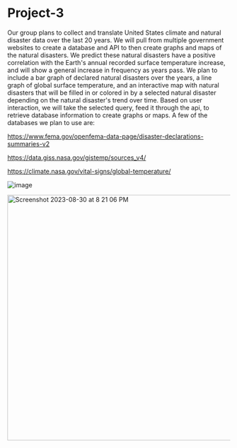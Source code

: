 # Project-3
Our group plans to collect and translate United States climate and natural disaster data over the last 20 years. We will pull from multiple government websites to create a database and API to then create graphs and maps of the natural disasters. We predict these natural disasters have a positive correlation with the Earth's annual recorded surface temperature increase, and will show a general increase in frequency as years pass. We plan to include a bar graph of declared natural disasters over the years, a line graph of global surface temperature, and an interactive map with natural disasters that will be filled in or colored in by a selected natural disaster depending on the natural disaster's trend over time. Based on user interaction, we will take the selected query, feed it through the api, to retrieve database information to create graphs or maps. A few of the databases we plan to use are:

https://www.fema.gov/openfema-data-page/disaster-declarations-summaries-v2


https://data.giss.nasa.gov/gistemp/sources_v4/


https://climate.nasa.gov/vital-signs/global-temperature/


 ![image](https://github.com/marlablanco/Project-3/assets/131930449/e56857b2-02ae-45da-a46b-70ae7d7a1a8a)

<img width="556" alt="Screenshot 2023-08-30 at 8 21 06 PM" src="https://github.com/marlablanco/Project-3/assets/131930449/9411a5ba-2537-4681-8707-e5fd4a19f34b">
